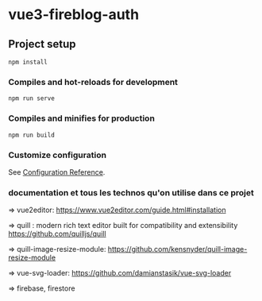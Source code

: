 # vue3-fireblog-auth

## Project setup
```
npm install
```

### Compiles and hot-reloads for development
```
npm run serve
```

### Compiles and minifies for production
```
npm run build
```

### Customize configuration
See [Configuration Reference](https://cli.vuejs.org/config/).


### documentation et tous les technos qu'on utilise dans ce projet

=> vue2editor:
https://www.vue2editor.com/guide.html#installation

=> quill :  modern rich text editor built for compatibility and extensibility
https://github.com/quilljs/quill

=> quill-image-resize-module:
https://github.com/kensnyder/quill-image-resize-module

=> vue-svg-loader:
https://github.com/damianstasik/vue-svg-loader


=> firebase, firestore
